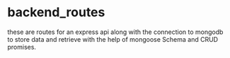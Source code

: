 # backend_routes
these are routes for an express api along with the connection to mongodb to store data and retrieve with the help of mongoose Schema and CRUD promises.
